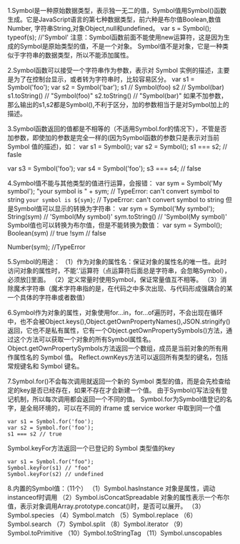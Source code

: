 1.Symbol是一种原始数据类型，表示独一无二的值，Symbol值用Symbol()函数生成。它是JavaScript语言的第七种数据类型，前六种是布尔值Boolean,数值Number,
字符串String,对象Object,null和undefined。
var s = Symbol();
typeof(s);  //'Symbol'
注意：Symbol函数前面不能使用new运算符，这是因为生成的Symbol是原始类型的值，不是一个对象。
Symbol值不是对象，它是一种类似于字符串的数据类型，所以不能添加属性。

2.Symbol函数可以接受一个字符串作为参数，表示对 Symbol 实例的描述，主要是为了在控制台显示，或者转为字符串时，比较容易区分。
var s1 = Symbol('foo');
var s2 = Symbol('bar');
s1 // Symbol(foo)
s2 // Symbol(bar)
s1.toString() // "Symbol(foo)"
s2.toString() // "Symbol(bar)"
如果不加参数，那么输出的s1,s2都是Symbol(),不利于区分，加的参数相当于是对Symbol加上的描述。

3.Symbol函数返回的值都是不相等的（不适用Symbol.for的情况下），不管是否加参数，即使加的参数是完全一样的(因为Symbol函数的参数只是表示对当前 Symbol 
值的描述)，如：
var s1 = Symbol();
var s2 = Symbol();
s1 === s2; // fasle

var s3 = Symbol('foo');
var s4 = Symbol('foo');
s3 === s4; // false

4.Symbol值不能与其他类型的值进行运算，会报错：
var sym = Symbol('My symbol');
"your symbol is " + sym;  // TypeError: can't convert symbol to string
`your symbol is ${sym}`;  // TypeError: can't convert symbol to string
但是Symbol值可以显示的转换为字符串：
var sym = Symbol('My symbol');
String(sym) // 'Symbol(My symbol)'
sym.toString() // 'Symbol(My symbol)'
Symbol值也可以转换为布尔值，但是不能转换为数值：
var sym = Symbol();
Boolean(sym) // true
!sym  // false

Number(sym); //TypeError

5.Symbol的用途：
（1）作为对象的属性名：保证对象的属性名的唯一性。此时访问对象的属性时，不能‘.’运算符（点运算符后面总是字符串，会忽略Symbol），必须放[]里面。
（2）定义常量时使用Symbol，保证常量值互不相等。
（3）消除魔术字符串（魔术字符串指的是，在代码之中多次出现、与代码形成强耦合的某一个具体的字符串或者数值）

6.Symbol作为对象的属性，对象使用for...in，for...of遍历时，不会出现在循环中，也不会被Object.keys(),Object.getOwnPropertyNames(),JSON.stringify()
返回，它也不是私有属性，它有一个Object.getOwnPropertySymbols()方法，通过这个方法可以获取一个对象的所有Symbol属性名。
Object.getOwnPropertySymbols方法返回一个数组，成员是当前对象的所有用作属性名的 Symbol 值。
Reflect.ownKeys方法可以返回所有类型的键名，包括常规键名和 Symbol 键名。

7.Symbol.for()不会每次调用就返回一个新的 Symbol 类型的值，而是会先检查给定的key是否已经存在，如果不存在才会新建一个值。
由于Symbol()写法没有登记机制，所以每次调用都会返回一个不同的值。
Symbol.for为Symbol值登记的名字，是全局环境的，可以在不同的 iframe 或 service worker 中取到同一个值
```
var s1 = Symbol.for('foo');
var s2 = Symbol.for('foo');
s1 === s2 // true
```
Symbol.keyFor方法返回一个已登记的 Symbol 类型值的key
```
var s1 = Symbol.for("foo");
Symbol.keyFor(s1) // "foo"
Symbol.keyFor(s2) // undefined
```
8.内置的Symbol值：（11个）
（1）Symbol.hasInstance 对象是属性，调动instanceof时调用
（2）Symbol.isConcatSpreadable 对象的属性表示一个布尔值，表示对象调用Array.prototype.concat()时，是否可以展开。
（3）Symbol.species
（4）Symbol.match
（5）Symbol.replace
（6）Symbol.search
（7）Symbol.split
（8）Symbol.iterator
（9）Symbol.toPrimitive
（10）Symbol.toStringTag
（11）Symbol.unscopables

